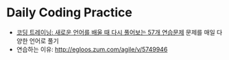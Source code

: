 # Daily Coding Practice 
* [코딩 트레이닝: 새로운 언어를 배울 때 다시 풀어보는 57개 연습문제](http://www.insightbook.co.kr/book/programming-insight/%EC%BD%94%EB%94%A9-%EB%8F%84%EC%9E%A5-%EC%83%88%EB%A1%9C%EC%9A%B4-%EC%96%B8%EC%96%B4%EB%A5%BC-%EB%B0%B0%EC%9A%B8-%EB%95%8C-%EB%8B%A4%EC%8B%9C-%ED%92%80%EC%96%B4%EB%B3%B4%EB%8A%94-57%EA%B0%9C) 문제를 매일 다양한 언어로 풀기
* 연습하는 이유: http://egloos.zum.com/agile/v/5749946

